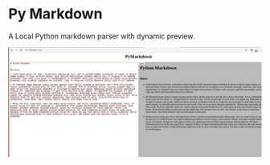 # Py Markdown
A Local Python markdown parser with dynamic preview.

<center><img src="PyMarkdown/Images/Screenshot from 2020-10-12 12-51-31.png"
